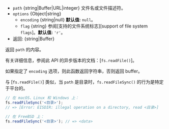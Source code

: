 <!-- YAML
added: v0.1.8
changes:
  - version: v7.6.0
    pr-url: https://github.com/nodejs/node/pull/10739
    description: The `path` parameter can be a WHATWG `URL` object using `file:`
                 protocol. Support is currently still *experimental*.
  - version: v5.0.0
    pr-url: https://github.com/nodejs/node/pull/3163
    description: The `path` parameter can be a file descriptor now.
-->

* `path` {string|Buffer|URL|integer} 文件名或文件描述符。
* `options` {Object|string}
  * `encoding` {string|null} **默认值:** `null`。
  * `flag` {string} 参阅[支持的文件系统标志][support of file system `flags`]。**默认值:** `'r'`。
* 返回: {string|Buffer}

返回 `path` 的内容。

有关详细信息，参阅此 API 的异步版本的文档：[`fs.readFile()`]。

如果指定了 `encoding` 选项，则此函数返回字符串，否则返回 buffer。

与 [`fs.readFile()`] 类似，当 `path` 是目录时，`fs.readFileSync()` 的行为是特定于平台的。

```js
// 在 macOS、Linux 和 Windows 上：
fs.readFileSync('<目录>');
// => [Error: EISDIR: illegal operation on a directory, read <目录>]

// 在 FreeBSD 上：
fs.readFileSync('<目录>'); // => <data>
```

